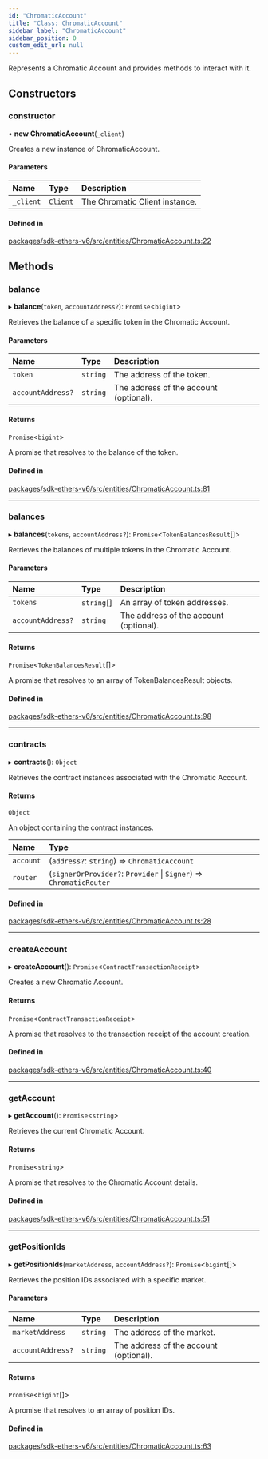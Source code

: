 ```yaml
---
id: "ChromaticAccount"
title: "Class: ChromaticAccount"
sidebar_label: "ChromaticAccount"
sidebar_position: 0
custom_edit_url: null
---
```


Represents a Chromatic Account and provides methods to interact with it.

## Constructors

### constructor

• **new ChromaticAccount**(`_client`)

Creates a new instance of ChromaticAccount.

#### Parameters

| Name | Type | Description |
| :------ | :------ | :------ |
| `_client` | [`Client`](Client.md) | The Chromatic Client instance. |

#### Defined in

[packages/sdk-ethers-v6/src/entities/ChromaticAccount.ts:22](https://github.com/chromatic-protocol/sdk/blob/cf510b0/packages/sdk-ethers-v6/src/entities/ChromaticAccount.ts#L22)

## Methods

### balance

▸ **balance**(`token`, `accountAddress?`): `Promise`<`bigint`\>

Retrieves the balance of a specific token in the Chromatic Account.

#### Parameters

| Name | Type | Description |
| :------ | :------ | :------ |
| `token` | `string` | The address of the token. |
| `accountAddress?` | `string` | The address of the account (optional). |

#### Returns

`Promise`<`bigint`\>

A promise that resolves to the balance of the token.

#### Defined in

[packages/sdk-ethers-v6/src/entities/ChromaticAccount.ts:81](https://github.com/chromatic-protocol/sdk/blob/cf510b0/packages/sdk-ethers-v6/src/entities/ChromaticAccount.ts#L81)

___

### balances

▸ **balances**(`tokens`, `accountAddress?`): `Promise`<`TokenBalancesResult`[]\>

Retrieves the balances of multiple tokens in the Chromatic Account.

#### Parameters

| Name | Type | Description |
| :------ | :------ | :------ |
| `tokens` | `string`[] | An array of token addresses. |
| `accountAddress?` | `string` | The address of the account (optional). |

#### Returns

`Promise`<`TokenBalancesResult`[]\>

A promise that resolves to an array of TokenBalancesResult objects.

#### Defined in

[packages/sdk-ethers-v6/src/entities/ChromaticAccount.ts:98](https://github.com/chromatic-protocol/sdk/blob/cf510b0/packages/sdk-ethers-v6/src/entities/ChromaticAccount.ts#L98)

___

### contracts

▸ **contracts**(): `Object`

Retrieves the contract instances associated with the Chromatic Account.

#### Returns

`Object`

An object containing the contract instances.

| Name | Type |
| :------ | :------ |
| `account` | (`address?`: `string`) => `ChromaticAccount` |
| `router` | (`signerOrProvider?`: `Provider` \| `Signer`) => `ChromaticRouter` |

#### Defined in

[packages/sdk-ethers-v6/src/entities/ChromaticAccount.ts:28](https://github.com/chromatic-protocol/sdk/blob/cf510b0/packages/sdk-ethers-v6/src/entities/ChromaticAccount.ts#L28)

___

### createAccount

▸ **createAccount**(): `Promise`<`ContractTransactionReceipt`\>

Creates a new Chromatic Account.

#### Returns

`Promise`<`ContractTransactionReceipt`\>

A promise that resolves to the transaction receipt of the account creation.

#### Defined in

[packages/sdk-ethers-v6/src/entities/ChromaticAccount.ts:40](https://github.com/chromatic-protocol/sdk/blob/cf510b0/packages/sdk-ethers-v6/src/entities/ChromaticAccount.ts#L40)

___

### getAccount

▸ **getAccount**(): `Promise`<`string`\>

Retrieves the current Chromatic Account.

#### Returns

`Promise`<`string`\>

A promise that resolves to the Chromatic Account details.

#### Defined in

[packages/sdk-ethers-v6/src/entities/ChromaticAccount.ts:51](https://github.com/chromatic-protocol/sdk/blob/cf510b0/packages/sdk-ethers-v6/src/entities/ChromaticAccount.ts#L51)

___

### getPositionIds

▸ **getPositionIds**(`marketAddress`, `accountAddress?`): `Promise`<`bigint`[]\>

Retrieves the position IDs associated with a specific market.

#### Parameters

| Name | Type | Description |
| :------ | :------ | :------ |
| `marketAddress` | `string` | The address of the market. |
| `accountAddress?` | `string` | The address of the account (optional). |

#### Returns

`Promise`<`bigint`[]\>

A promise that resolves to an array of position IDs.

#### Defined in

[packages/sdk-ethers-v6/src/entities/ChromaticAccount.ts:63](https://github.com/chromatic-protocol/sdk/blob/cf510b0/packages/sdk-ethers-v6/src/entities/ChromaticAccount.ts#L63)
